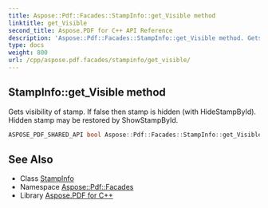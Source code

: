 ```yaml
---
title: Aspose::Pdf::Facades::StampInfo::get_Visible method
linktitle: get_Visible
second_title: Aspose.PDF for C++ API Reference
description: 'Aspose::Pdf::Facades::StampInfo::get_Visible method. Gets visibility of stamp. If false then stamp is hidden (with HideStampById). Hidden stamp may be restored by ShowStampById in C++.'
type: docs
weight: 800
url: /cpp/aspose.pdf.facades/stampinfo/get_visible/
---
```

## StampInfo::get_Visible method


Gets visibility of stamp. If false then stamp is hidden (with HideStampById). Hidden stamp may be restored by ShowStampById.

```cpp
ASPOSE_PDF_SHARED_API bool Aspose::Pdf::Facades::StampInfo::get_Visible() const
```

## See Also

* Class [StampInfo](../)
* Namespace [Aspose::Pdf::Facades](../../)
* Library [Aspose.PDF for C++](../../../)

